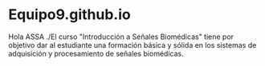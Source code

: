 # Equipo9.github.io
Hola
ASSA
./El curso "Introducción a Señales Biomédicas" tiene por objetivo dar al estudiante una formación básica y sólida en los sistemas de adquisición y procesamiento de señales biomédicas.
